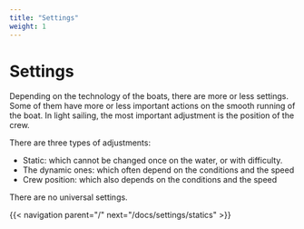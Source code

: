 ```yaml
---
title: "Settings"
weight: 1
---
```

# Settings

Depending on the technology of the boats, there are more or less settings. Some of them have more or less important actions on the smooth running of the boat. In light sailing, the most important adjustment is the position of the crew.

There are three types of adjustments:

* Static: which cannot be changed once on the water, or with difficulty.
* The dynamic ones: which often depend on the conditions and the speed
* Crew position: which also depends on the conditions and the speed

There are no universal settings.

{{< navigation parent="/" next="/docs/settings/statics" >}}